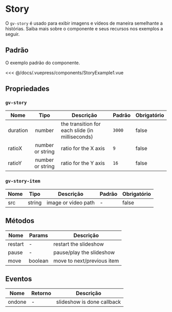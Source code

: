 # Story

O `gv-story` é usado para exibir imagens e vídeos de maneira semelhante a histórias. Saiba mais sobre o componente e seus recursos nos exemplos a seguir.

## Padrão

O exemplo padrão do componente.

<story-example-1 />

<<< @/docs/.vuepress/components/StoryExample1.vue

## Propriedades

### `gv-story`

| Nome     |       Tipo       | Descrição                                       | Padrão | Obrigatório |
| -------- | :--------------: | ----------------------------------------------- | ------ | ----------- |
| duration |      number      | the transition for each slide (in milliseconds) | `3000` | false       |
| ratioX   | number or string | ratio for the X axis                            | `9`    | false       |
| ratioY   | number or string | ratio for the Y axis                            | `16`   | false       |

### `gv-story-item`

| Nome |  Tipo  | Descrição           | Padrão | Obrigatório |
| ---- | :----: | ------------------- | ------ | ----------- |
| src  | string | image or video path | -      | false       |

## Métodos

| Nome    | Params  | Descrição                  |
| ------- | ------- | -------------------------- |
| restart | -       | restart the slideshow      |
| pause   | -       | pause/play the slideshow   |
| move    | boolean | move to next/previous item |

## Eventos

| Nome   | Retorno | Descrição                  |
| ------ | ------- | -------------------------- |
| ondone | -       | slideshow is done callback |
